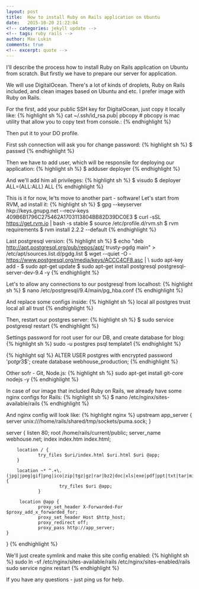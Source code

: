 ```yaml
---
layout: post
title:  How to install Ruby on Rails application on Ubuntu
date:   2015-10-20 21:22:04
<!-- categories: jekyll update -->
<!-- tags: ruby rails -->
author: Max Lukin
comments: true
<!-- excerpt: quote -->
---
```

I'll describe the process how to install Ruby on Rails application on Ubuntu from scratch.
But firstly we have to prepare our server for application.

We will use DigitalOcean.
There's a lot of kinds of droplets, Ruby on Rails included, and clean images based on Ubuntu and etc.
I prefer image with Ruby on Rails.

For the first, add your public SSH key for DigitalOcean, just copy it locally like:
{% highlight sh %}
cat ~/.ssh/id_rsa.pub| pbcopy # pbcopy is mac utility that allow you to copy text from console.:
{% endhighlight %}

Then put it to your DO profile.

First ssh connection will ask you for change password:
{% highlight sh %}
$ passwd
{% endhighlight %}

Then we have to add user, which will be responsile for deploying our application:
{% highlight sh %}
$ adduser deployer
{% endhighlight %}

And we'll add him all privileges:
{% highlight sh %}
$ visudo
$ deployer ALL=(ALL:ALL) ALL
{% endhighlight %}

This is it for now, le'ts move to another part - software!
Let's start from RVM, ad install it:
{% highlight sh %}
$ gpg --keyserver hkp://keys.gnupg.net --recv-keys 409B6B1796C275462A1703113804BB82D39DC0E3
$ curl -sSL https://get.rvm.io | bash -s stable
$ source /etc/profile.d/rvm.sh
$ rvm requirements
$ rvm install 2.2.2 --default
{% endhighlight %}

Last postgresql version:
{% highlight sh %}
$ echo "deb http://apt.postgresql.org/pub/repos/apt/ trusty-pgdg main" > /etc/apt/sources.list.d/pgdg.list
$ wget --quiet -O - https://www.postgresql.org/media/keys/ACCC4CF8.asc | \ sudo apt-key add -
$ sudo apt-get update
$ sudo apt-get install postgresql postgresql-server-dev-9.4 -y
{% endhighlight %}

Let's to allow any connections to our postgresql from localhost:
{% highlight sh %}
$ nano /etc/postgresql/9.4/main/pg_hba.conf
{% endhighlight %}

And replace some configs inside:
{% highlight sh %}
local all postgres trust
local all all trust
{% endhighlight %}

Then, restart our postgres server:
{% highlight sh %}
$ sudo service postgresql restart
{% endhighlight %}

Settings password for root user for our DB, and create database for blog:
{% highlight sh %}
sudo -u postgres psql template1
{% endhighlight %}

{% highlight sql %}
ALTER USER postgres with encrypted password 'po$tgr3$$';
create database webhouse_production;
{% endhighlight %}

Other sofr - Git, Node.js:
{% highlight sh %}
sudo apt-get install git-core nodejs -y
{% endhighlight %}

In case of our image that included Ruby on Rails, we already have some nginx configs for Rails:
{% highlight sh %}
$ nano /etc/nginx/sites-available/rails
{% endhighlight %}

And nginx config will look like:
{% highlight nginx %}
upstream app_server {
  server unix:///home/rails/shared/tmp/sockets/puma.sock;
}

server {
        listen   80;
        root /home/rails/current/public;
        server_name webhouse.net;
        index index.htm index.html;

        location / {
                try_files $uri/index.html $uri.html $uri @app;
        }

        location ~* ^.+\.(jpg|jpeg|gif|png|ico|zip|tgz|gz|rar|bz2|doc|xls|exe|pdf|ppt|txt|tar|mid|midi|wav|bmp|rtf|mp3|flv|mpeg|avi)$ {
                        try_files $uri @app;
                }

         location @app {
                proxy_set_header X-Forwarded-For $proxy_add_x_forwarded_for;
                proxy_set_header Host $http_host;
                proxy_redirect off;
                proxy_pass http://app_server;
    }
}
{% endhighlight %}

We'll just create symlink and make this site config enabled:
{% highlight sh %}
sudo ln -sf /etc/nginx/sites-available/rails /etc/nginx/sites-enabled/rails
sudo service nginx restart
{% endhighlight %}

If you have any questions - just ping us for help.
